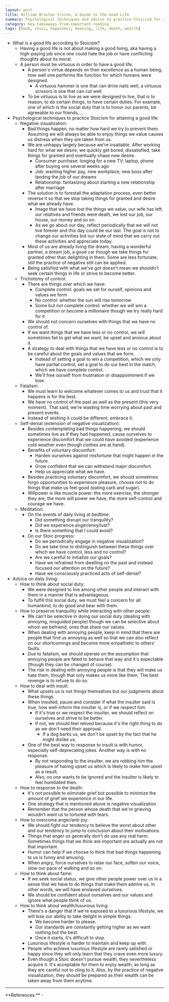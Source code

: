 ```yaml
---
layout: post
title: William Braxton Irvine, A Guide to the Good Life
summary: Psychological techniques and advice to practice Stoicism for attaining a good life.
category: Key-takeaways-from-important-reading
tags: [book, stoic, happiness, meaning, life, death, wealth]
---
```


- What is a good life according to Stoicism?
  - Having a good life is not about making a good living, aka having a high-paying job since one could hate the job or have conflicting thoughts about its moral.
  - A person must be virtuous in order to have a good life.
    - A person's virtue depends on their excellence as a human being, how well one performs the function for which humans were designed.
      - A virtuous hammer is one that can drive nails well, a virtuous scissors is one that can cut well.
    - To be virtuous is to live as we were designed to live, that is to reason, to do certain things, to have certain duties. For example, one of which is the social duty that is to honor our parents, be agreeable to our friends,...
- Psychological techniques to practice Stoicism for attaining a good life:
  - Negative visualization:
    - Bad things happen, no matter how hard we try to prevent them. Assuming we will always be able to enjoy things we value causes us distress when they are taken from us.
    - We are unhappy largely because we're insatiable. After working hard for what we desire, we quickly get bored, dissatisfied, take things for granted and eventually chase new desire.
      - Consumer purchase: longing for a new TV, laptop, phone after buying one several weeks ago
      - Job: wanting higher pay, new workplace, new boss after landing the job of our dreams
      - Relationship: fantasizing about starting a new relationship after marriage
    - The solution is to forestall the adaptation process, even better reverse it so that we stop taking things for granted and desire what we already have.
      - Image that we have lost the things we value, our wife has left, our relatives and friends were death, we lost our job, our house, our money and so on.
      - As we go about our day, reflect periodically that we will not live forever and this day could be our last. The goal is not to change our activities but our state of mind that we carry out these activities and appreciate today.
    - Most of us are already living the dream, having a wonderful partner, a dream job, a good car though we take things for granted other than delighting in them. Some are less fortunate, still the practice of negative still can be applied.
    - Being satisfied with what we've got doesn't mean we shouldn't seek certain things in life or strive to become better.
  - Trichotomy of control:
    - There are things over which we have:
      - Complete control: goals we set for ourself, opinions and values we form
      - No control: whether the sun will rise tomorrow
      - Some but not complete control: whether we will win a competition or become a millionaire though we try really hard for it
    - We should not concern ourselves with things that we have no control of.
    - If we want things that we have less or no control, we will sometimes fail to get what we want, be upset and anxious about it.
    - A strategy to deal with things that we have less or no control is to be careful about the goals and values that we form.
      - Instead of setting a goal to win a competition, which we only have partial control, set a goal to do our best in the match, which we have complete control.
      - We'll free ourself from frustration or disappointment if we lose.
  - Fatalism:
    - We must learn to welcome whatever comes to us and trust that it happens is for the best.
    - We have no control of the past as well as the present (this very moment). That said, we're wasting time worrying about past and present events.
    - Instead of wishing it could be different, embrace it.
  - Self-denial (extension of negative visualization):
    - Besides contemplating bad things happening, we should sometimes live as if they had happened, cause ourselves to experience discomfort that we could have avoided (experience cold weather even though clothes are at hand).
    - Benefits of voluntary discomfort:
      - Harden ourselves against misfortune that might happen in the future.
      - Grow confident that we can withstand major discomfort.
      - Help us appreciate what we have.
    - Besides practicing voluntary discomfort, we should sometimes forgo opportunities to experience pleasure, choose not to do things that make us feel good (eating carb and sugar).
    - Willpower is like muscle power: the more exercise, the stronger they are; the more will power we have, the more self-control and courage we have.
  - Meditation:
    - On the events of daily living at bedtime:
      - Did something disrupt our tranquility?
      - Did we experience anger/envy/lust?
      - Is there something that I could avoid?
    - On our Stoic progress:
      - Do we periodically engage in negative visualization?
      - Do we take time to distinguish between these things over which we have control, less and no control?
      - Are we careful to initialize our goals?
      - Have we refrained from dwelling on the past and instead focused our attention on the future?
      - Have we consciously practiced acts of self-denial?
- Advice on daily living:
  - How to think about social duty:
    - We were designed to live among other people and interact with them in a manner that is advantageous.
    - To fulfill this social duty, we must feel a concern for all humankind, to do good and bear with them.
  - How to preserve tranquility while interacting with other people:
    - We can't be selective in doing our social duty (dealing with annoying, misguided people) though we can be selective about whom we befriend, ones that share our values.
    - When dealing with annoying people, keep in mind that there are people that find us annoying as well so that we can also reflect on our shortcomings and become more empathetic to others' faults.
    - Due to fatalism, we should operate on the assumption that annoying people are fated to behave that way and it's expectable (though they can be changed of course).
    - The risk in dealing with annoying people is that they will make us hate them, though that only makes us more like them. The best revenge is to refuse to do so.
  - How to deal with insult:
    - What upsets us is not things themselves but our judgments about these things.
    - When insulted, pause and consider if what the insulter said is true, how well-inform the insulter is, or if we respect him.
      - If it's true or we respect the insulter, we should reflect on ourselves and strive to be better.
      - If not, we should feel relived because it's the right thing to do as we don't need their approval.
        - If a dog barks us, we don't be upset by the fact that he might dislike us.
    - One of the best way to response to insult is with humor, especially self-deprecating jokes. Another way is with no response.
      - By not responding to the insulter, we are robbing him the pleasure of having upset us which is likely to make him upset as a result.
      - Also, no one wants to be ignored and the insulter is likely to feel humiliated then.
  - How to response to the death:
    - It's not possible to eliminate grief but possible to minimize the amount of grief we experience in our life.
    - One strategy that is mentioned above is negative visualization.
    - Remember that the person whose death that we're grieving wouldn't want us to tortured with tears.
  - How to overcome anger/anti-joy:
    - We should fight our tendency to believe the worst about other and our tendency to jump to conclusion about their motivations.
    - Things that anger us generally don't do use any real harm. Sometimes things that we think are important are actually are not that important.
    - Humor can help if we choose to think that bad things happening to us is funny and amusing.
    - When angry, force ourselves to relax our face, soften our voice, slow our pace of walking and so on.
  - How to think about fame:
    - If we seek social status, we give other people power over us in a sense that we have to do things that make them admire us. In other words, we will have enslaved ourselves.
    - We should be confident about ourselves and our values and ignore what people think of us.
  - How to think about wealth/luxurious living:
    - There's a danger that if we're exposed to a luxurious lifestyle, we will lose our ability to take delight in simple things.
      - We become harder to please.
      - Our standards are constantly getting higher as we want nothing but the best.
      - Once it starts, it's difficult to stop.
    - Luxurious lifestyle is harder to maintain and keep up with.
    - People who achieve luxurious lifestyle are rarely satisfied or happy since they will only learn that they crave even more luxury.
    - Even though a Stoic doesn't pursue wealth, they nevertheless acquire it. It's acceptable for them to enjoy wealth, as long as they are careful not to cling to it. Also, by the practice of negative visualization, they should be prepared as their wealth can be taken away from them anytime.

<hr>
**References:**
- <https://www.goodreads.com/book/show/5617966-a-guide-to-the-good-life>
